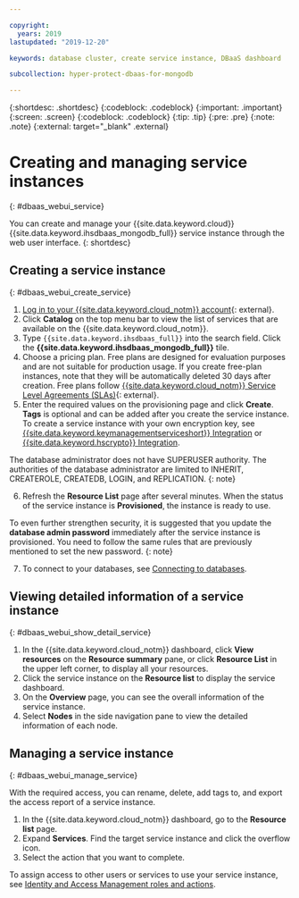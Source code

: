 ```yaml
---

copyright:
  years: 2019
lastupdated: "2019-12-20"

keywords: database cluster, create service instance, DBaaS dashboard

subcollection: hyper-protect-dbaas-for-mongodb

---
```


{:shortdesc: .shortdesc}
{:codeblock: .codeblock}
{:important: .important}
{:screen: .screen}
{:codeblock: .codeblock}
{:tip: .tip}
{:pre: .pre}
{:note: .note}
{:external: target="_blank" .external}

# Creating and managing service instances
{: #dbaas_webui_service}

You can create and manage your {{site.data.keyword.cloud}} {{site.data.keyword.ihsdbaas_mongodb_full}} service instance through the web user interface.
{: shortdesc}

## Creating a service instance
{: #dbaas_webui_create_service}

1. [Log in to your {{site.data.keyword.cloud_notm}} account](https://cloud.ibm.com/login){: external}.
2. Click **Catalog** on the top menu bar to view the list of services that are available on the {{site.data.keyword.cloud_notm}}.
3. Type `{{site.data.keyword.ihsdbaas_full}}` into the search field. Click the **{{site.data.keyword.ihsdbaas_mongodb_full}}** tile.
4. Choose a pricing plan. Free plans are designed for evaluation purposes and are not suitable for production usage. If you create free-plan instances, note that they will be automatically deleted 30 days after creation. Free plans follow [{{site.data.keyword.cloud_notm}} Service Level Agreements (SLAs)](https://www-03.ibm.com/software/sla/sladb.nsf/pdf/6605-18/$file/i126-6605-18_08-2019_en_US.pdf){: external}.
5. Enter the required values on the provisioning page and click **Create**. **Tags** is optional and can be added after you create the service instance. To create a service instance with your own encryption key, see [{{site.data.keyword.keymanagementserviceshort}} Integration](/docs/services/hyper-protect-dbaas-for-mongodb?topic=hyper-protect-dbaas-for-mongodb-key-protect-byok) or [{{site.data.keyword.hscrypto}} Integration](/docs/services/hyper-protect-dbaas-for-mongodb?topic=hyper-protect-dbaas-for-mongodb-hpcs-byok).

  The database administrator does not have SUPERUSER authority. The authorities of the database administrator are limited to INHERIT, CREATEROLE, CREATEDB, LOGIN, and REPLICATION.
  {: note}

6. Refresh the **Resource List** page after several minutes. When the status of the service instance is **Provisioned**, the instance is ready to use.

  To even further strengthen security, it is suggested that you update the **database admin password** immediately after the service instance is provisioned. You need to follow the same rules that are previously mentioned to set the new password.
  {: note}

  7. To connect to your databases, see [Connecting to databases](/docs/services/hyper-protect-dbaas-for-mongodb?topic=hyper-protect-dbaas-for-mongodb-gettingstarted#accessing-database-introduction).

## Viewing detailed information of a service instance
{: #dbaas_webui_show_detail_service}

1. In the {{site.data.keyword.cloud_notm}} dashboard, click **View resources** on the **Resource summary** pane, or click **Resource List** in the upper left corner, to display all your resources.
2. Click the service instance on the **Resource list** to display the service dashboard.
3. On the **Overview** page, you can see the overall information of the service instance.
4. Select **Nodes** in the side navigation pane to view the detailed information of each node.

## Managing a service instance
{: #dbaas_webui_manage_service}

 With the required access, you can rename, delete, add tags to, and export the access report of a service instance.

1. In the {{site.data.keyword.cloud_notm}} dashboard, go to the **Resource list** page.
2. Expand **Services**. Find the target service instance and click the overflow icon.
3. Select the action that you want to complete. 

To assign access to other users or services to use your service instance, see [Identity and Access Management roles and actions](/docs/services/hyper-protect-dbaas-for-mongodb?topic=hyper-protect-dbaas-for-mongodb-iam).
